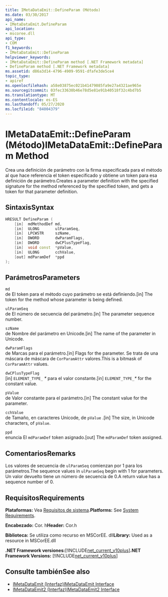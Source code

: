 ```yaml
---
title: IMetaDataEmit::DefineParam (Método)
ms.date: 03/30/2017
api_name:
- IMetaDataEmit.DefineParam
api_location:
- mscoree.dll
api_type:
- COM
f1_keywords:
- IMetaDataEmit::DefineParam
helpviewer_keywords:
- IMetaDataEmit::DefineParam method [.NET Framework metadata]
- DefineParam method [.NET Framework metadata]
ms.assetid: d86a3d14-4796-4909-9591-dfafe3de5ce4
topic_type:
- apiref
ms.openlocfilehash: a58e03875ec021b41479085fa9e27a4321ae965e
ms.sourcegitcommit: 03fec33630b46e78d5e81e91b40518f32c4bd7b5
ms.translationtype: MT
ms.contentlocale: es-ES
ms.lasthandoff: 05/27/2020
ms.locfileid: "84004379"
---
```

# <a name="imetadataemitdefineparam-method"></a><span data-ttu-id="5c48a-102">IMetaDataEmit::DefineParam (Método)</span><span class="sxs-lookup"><span data-stu-id="5c48a-102">IMetaDataEmit::DefineParam Method</span></span>
<span data-ttu-id="5c48a-103">Crea una definición de parámetro con la firma especificada para el método al que hace referencia el token especificado y obtiene un token para esa definición de parámetro.</span><span class="sxs-lookup"><span data-stu-id="5c48a-103">Creates a parameter definition with the specified signature for the method referenced by the specified token, and gets a token for that parameter definition.</span></span>  
  
## <a name="syntax"></a><span data-ttu-id="5c48a-104">Sintaxis</span><span class="sxs-lookup"><span data-stu-id="5c48a-104">Syntax</span></span>  
  
```cpp  
HRESULT DefineParam (  
    [in]  mdMethodDef md,
    [in]  ULONG       ulParamSeq,
    [in]  LPCWSTR     szName,
    [in]  DWORD       dwParamFlags,
    [in]  DWORD       dwCPlusTypeFlag,
    [in]  void const  *pValue,  
    [in]  ULONG       cchValue,
    [out] mdParamDef  *ppd
);  
```  
  
## <a name="parameters"></a><span data-ttu-id="5c48a-105">Parámetros</span><span class="sxs-lookup"><span data-stu-id="5c48a-105">Parameters</span></span>  
 `md`  
 <span data-ttu-id="5c48a-106">de El token para el método cuyo parámetro se está definiendo.</span><span class="sxs-lookup"><span data-stu-id="5c48a-106">[in] The token for the method whose parameter is being defined.</span></span>  
  
 `ulParamSeq`  
 <span data-ttu-id="5c48a-107">de El número de secuencia del parámetro.</span><span class="sxs-lookup"><span data-stu-id="5c48a-107">[in] The parameter sequence number.</span></span>  
  
 `szName`  
 <span data-ttu-id="5c48a-108">de Nombre del parámetro en Unicode.</span><span class="sxs-lookup"><span data-stu-id="5c48a-108">[in] The name of the parameter in Unicode.</span></span>  
  
 `dwParamFlags`  
 <span data-ttu-id="5c48a-109">de Marcas para el parámetro.</span><span class="sxs-lookup"><span data-stu-id="5c48a-109">[in] Flags for the parameter.</span></span> <span data-ttu-id="5c48a-110">Se trata de una máscara de máscara de `CorParamAttr` valores.</span><span class="sxs-lookup"><span data-stu-id="5c48a-110">This is a bitmask of `CorParamAttr` values.</span></span>  
  
 `dwCPlusTypeFlag`  
 <span data-ttu-id="5c48a-111">[in] `ELEMENT_TYPE_` *\** para el valor constante.</span><span class="sxs-lookup"><span data-stu-id="5c48a-111">[in] `ELEMENT_TYPE_`*\** for the constant value.</span></span>  
  
 `pValue`  
 <span data-ttu-id="5c48a-112">de Valor constante para el parámetro.</span><span class="sxs-lookup"><span data-stu-id="5c48a-112">[in] The constant value for the parameter.</span></span>  
  
 `cchValue`  
 <span data-ttu-id="5c48a-113">de Tamaño, en caracteres Unicode, de `pValue` .</span><span class="sxs-lookup"><span data-stu-id="5c48a-113">[in] The size, in Unicode characters, of `pValue`.</span></span>  
  
 `ppd`  
 <span data-ttu-id="5c48a-114">enuncia El `mdParamDef` token asignado.</span><span class="sxs-lookup"><span data-stu-id="5c48a-114">[out] The `mdParamDef` token assigned.</span></span>  
  
## <a name="remarks"></a><span data-ttu-id="5c48a-115">Comentarios</span><span class="sxs-lookup"><span data-stu-id="5c48a-115">Remarks</span></span>  
 <span data-ttu-id="5c48a-116">Los valores de secuencia de `ulParamSeq` comienzan por 1 para los parámetros.</span><span class="sxs-lookup"><span data-stu-id="5c48a-116">The sequence values in `ulParamSeq` begin with 1 for parameters.</span></span> <span data-ttu-id="5c48a-117">Un valor devuelto tiene un número de secuencia de 0.</span><span class="sxs-lookup"><span data-stu-id="5c48a-117">A return value has a sequence number of 0.</span></span>  
  
## <a name="requirements"></a><span data-ttu-id="5c48a-118">Requisitos</span><span class="sxs-lookup"><span data-stu-id="5c48a-118">Requirements</span></span>  
 <span data-ttu-id="5c48a-119">**Plataformas:** Vea [Requisitos de sistema](../../get-started/system-requirements.md).</span><span class="sxs-lookup"><span data-stu-id="5c48a-119">**Platforms:** See [System Requirements](../../get-started/system-requirements.md).</span></span>  
  
 <span data-ttu-id="5c48a-120">**Encabezado:** Cor. h</span><span class="sxs-lookup"><span data-stu-id="5c48a-120">**Header:** Cor.h</span></span>  
  
 <span data-ttu-id="5c48a-121">**Biblioteca:** Se utiliza como recurso en MSCorEE. dll</span><span class="sxs-lookup"><span data-stu-id="5c48a-121">**Library:** Used as a resource in MSCorEE.dll</span></span>  
  
 <span data-ttu-id="5c48a-122">**.NET Framework versiones:**[!INCLUDE[net_current_v10plus](../../../../includes/net-current-v10plus-md.md)]</span><span class="sxs-lookup"><span data-stu-id="5c48a-122">**.NET Framework Versions:** [!INCLUDE[net_current_v10plus](../../../../includes/net-current-v10plus-md.md)]</span></span>  
  
## <a name="see-also"></a><span data-ttu-id="5c48a-123">Consulte también</span><span class="sxs-lookup"><span data-stu-id="5c48a-123">See also</span></span>

- [<span data-ttu-id="5c48a-124">IMetaDataEmit (Interfaz)</span><span class="sxs-lookup"><span data-stu-id="5c48a-124">IMetaDataEmit Interface</span></span>](imetadataemit-interface.md)
- [<span data-ttu-id="5c48a-125">IMetaDataEmit2 (Interfaz)</span><span class="sxs-lookup"><span data-stu-id="5c48a-125">IMetaDataEmit2 Interface</span></span>](imetadataemit2-interface.md)
